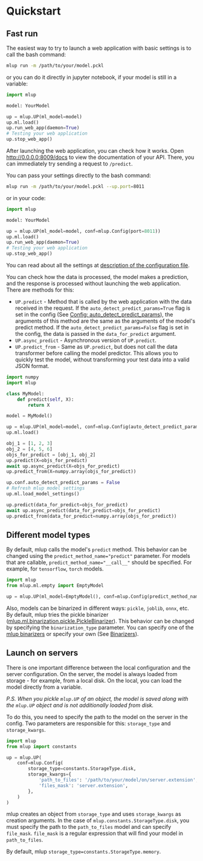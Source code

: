 # Quickstart

## Fast run

The easiest way to try to launch a web application with basic settings is to call the bash command:
```bash
mlup run -m /path/to/your/model.pckl
```
or you can do it directly in jupyter notebook, if your model is still in a variable:
```python
import mlup

model: YourModel

up = mlup.UP(ml_model=model)
up.ml.load()
up.run_web_app(daemon=True)
# Testing your web application
up.stop_web_app()
```

After launching the web application, you can check how it works.
Open http://0.0.0.0:8009/docs to view the documentation of your API.
There, you can immediately try sending a request to `/predict`.

You can pass your settings directly to the bash command:
```bash
mlup run -m /path/to/your/model.pckl --up.port=8011
```
or in your code:
```python
import mlup

model: YourModel

up = mlup.UP(ml_model=model, conf=mlup.Config(port=8011))
up.ml.load()
up.run_web_app(daemon=True)
# Testing your web application
up.stop_web_app()
```

You can read about all the settings at [description of the configuration file](config_file.md).

You can check how the data is processed, the model makes a prediction, and the response is processed without launching the web application.
There are methods for this:
* `UP.predict` - Method that is called by the web application with the data received in the request.
If the `auto_detect_predict_params=True` flag is set in the config (See [Config: auto_detect_predict_params](config_file.md#model-load-settings)), the arguments of this method are the same as the arguments of the model's predict method.
If the `auto_detect_predict_params=False` flag is set in the config, the data is passed in the `data_for_predict` argument.
* `UP.async_predict` - Asynchronous version of `UP.predict`.
* `UP.predict_from` - Same as `UP.predict`, but does not call the data transformer before calling the model predictor.
This allows you to quickly test the model, without transforming your test data into a valid JSON format.
  
```python
import numpy
import mlup

class MyModel:
    def predict(self, X):
        return X

model = MyModel()

up = mlup.UP(ml_model=model, conf=mlup.Config(auto_detect_predict_params=True))
up.ml.load()

obj_1 = [1, 2, 3]
obj_2 = [4, 5, 6]
objs_for_predict = [obj_1, obj_2]
up.predict(X=objs_for_predict)
await up.async_predict(X=objs_for_predict)
up.predict_from(X=numpy.array(objs_for_predict))

up.conf.auto_detect_predict_params = False
# Refresh mlup model settings
up.ml.load_model_settings()

up.predict(data_for_predict=objs_for_predict)
await up.async_predict(data_for_predict=objs_for_predict)
up.predict_from(data_for_predict=numpy.array(objs_for_predict))
```

## Different model types

By default, mlup calls the model's `predict` method.
This behavior can be changed using the `predict_method_name="predict"` parameter.
For models that are callable, `predict_method_name="__call__"` should be specified.
For example, for `tensorflow`, `torch` models.

```python
import mlup
from mlup.ml.empty import EmptyModel

up = mlup.UP(ml_model=EmptyModel(), conf=mlup.Config(predict_method_name="__call__"))
```

Also, models can be binarized in different ways: `pickle`, `joblib`, `onnx`, etc.
By default, mlup tries the pickle binarizer ([mlup.ml.binarization.pickle.PickleBinarizer](https://github.com/nxexox/pymlup/tree/main/mlup/ml/binarization/pickle)).
This behavior can be changed by specifying the `binarization_type` parameter. You can specify one of the [mlup binarizers](https://github.com/nxexox/pymlup/tree/main/mlup/ml/binarization/) or specify your own (See [Binarizers](binarizers.md)).

## Launch on servers

There is one important difference between the local configuration and the server configuration.
On the server, the model is always loaded from storage - for example, from a local disk. On the local, you can load the model directly from a variable.

_P.S. When you pickle `mlup.UP` of an object, the model is saved along with the `mlup.UP` object and is not additionally loaded from disk._

To do this, you need to specify the path to the model on the server in the config. Two parameters are responsible for this: `storage_type` and `storage_kwargs`.

```python
import mlup
from mlup import constants

up = mlup.UP(
    conf=mlup.Config(
        storage_type=constants.StorageType.disk,
        storage_kwargs={
            'path_to_files': '/path/to/your/model/on/server.extension',
            'files_mask': 'server.extension',
        },
    )
)
```

mlup creates an object from `storage_type` and uses `storage_kwargs` as creation arguments.
In the case of `mlup.constants.StorageType.disk`, you must specify the path to the `path_to_files` model and can specify `file_mask`.
`file_mask` is a regular expression that will find your model in `path_to_files`.

By default, mlup `storage_type=constants.StorageType.memory`.
